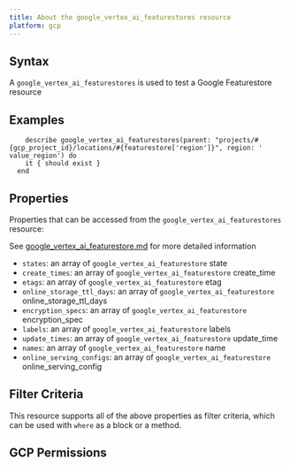 ```yaml
---
title: About the google_vertex_ai_featurestores resource
platform: gcp
---
```


## Syntax
A `google_vertex_ai_featurestores` is used to test a Google Featurestore resource

## Examples
```
    describe google_vertex_ai_featurestores(parent: "projects/#{gcp_project_id}/locations/#{featurestore['region']}", region: ' value_region') do
    it { should exist }
  end
```

## Properties
Properties that can be accessed from the `google_vertex_ai_featurestores` resource:

See [google_vertex_ai_featurestore.md](google_vertex_ai_featurestore.md) for more detailed information
  * `states`: an array of `google_vertex_ai_featurestore` state
  * `create_times`: an array of `google_vertex_ai_featurestore` create_time
  * `etags`: an array of `google_vertex_ai_featurestore` etag
  * `online_storage_ttl_days`: an array of `google_vertex_ai_featurestore` online_storage_ttl_days
  * `encryption_specs`: an array of `google_vertex_ai_featurestore` encryption_spec
  * `labels`: an array of `google_vertex_ai_featurestore` labels
  * `update_times`: an array of `google_vertex_ai_featurestore` update_time
  * `names`: an array of `google_vertex_ai_featurestore` name
  * `online_serving_configs`: an array of `google_vertex_ai_featurestore` online_serving_config

## Filter Criteria
This resource supports all of the above properties as filter criteria, which can be used
with `where` as a block or a method.

## GCP Permissions
